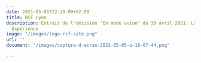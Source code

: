 ```yaml
---
date: 2021-05-05T22:28:00+02:00
title: RCF Lyon
description: Extrait de l'émission "En mode avion" du 30 avril 2021. La librairie
  Expérience
image: "/images/logo-rcf-site.png"
url: ''
document: "/images/capture-d-ecran-2021-05-05-a-18-07-44.png"

---
```

